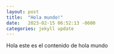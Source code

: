 ```yaml
---
layout: post
title:  "Hola mundo!"
date:   2023-02-15 06:52:13 -0600
categories: jekyll update
---
```


Hola este es el contenido de hola mundo